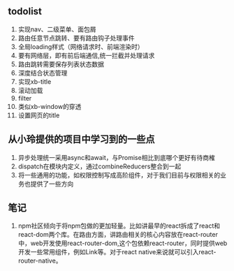## todolist
1.  实现nav、二级菜单、面包屑
2. 路由任意节点跳转、要有路由钩子处理事件
3. 全局loading样式（网络请求时、前端渲染时）
4. 要有网络层，即有前后端通信,统一拦截并处理请求
5. 路由跳转需要保存列表状态数据
6. 深度结合状态管理
7. 实现xb-title
8. 滚动加载
9. filter
10. 类似xb-window的穿透
11. 设置网页的title 

## 从小玲提供的项目中学习到的一些点
1. 异步处理统一采用async和await，与Promise相比到底哪个更好有待商榷
2. dispatch在模块内定义，通过combineReducers整合到一起
3. 将一些通用的功能，如权限控制写成高阶组件，对于我们目前与权限相关的业务也提供了一些方向

## 笔记
1. npm社区倾向于将npm包做的更加轻量。比如讲最早的react拆成了react和react-dom两个库。在路由方面，讲路由相关的核心内容放在react-router中，web开发使用react-router-dom,这个包依赖react-router，同时提供web开发一些常用组件，例如Link等。对于react native来说就可以引入react-router-native。
